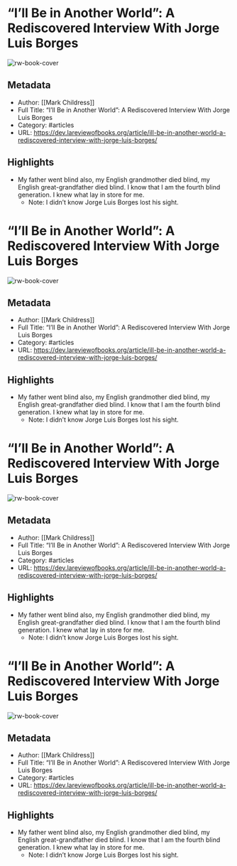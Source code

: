 # “I’ll Be in Another World”: A Rediscovered Interview With Jorge Luis Borges
![rw-book-cover](https://readwise-assets.s3.amazonaws.com/static/images/article3.5c705a01b476.png)

## Metadata
- Author: [[Mark Childress]]
- Full Title: “I’ll Be in Another World”: A Rediscovered Interview With Jorge Luis Borges
- Category: #articles
- URL: https://dev.lareviewofbooks.org/article/ill-be-in-another-world-a-rediscovered-interview-with-jorge-luis-borges/

## Highlights
- My father went blind also, my English grandmother died blind, my English great-grandfather died blind. I know that I am the fourth blind generation. I knew what lay in store for me.
    - Note: I didn’t know Jorge Luis Borges lost his sight.
# “I’ll Be in Another World”: A Rediscovered Interview With Jorge Luis Borges

![rw-book-cover](https://readwise-assets.s3.amazonaws.com/static/images/article3.5c705a01b476.png)

## Metadata
- Author: [[Mark Childress]]
- Full Title: “I’ll Be in Another World”: A Rediscovered Interview With Jorge Luis Borges
- Category: #articles
- URL: https://dev.lareviewofbooks.org/article/ill-be-in-another-world-a-rediscovered-interview-with-jorge-luis-borges/

## Highlights
- My father went blind also, my English grandmother died blind, my English great-grandfather died blind. I know that I am the fourth blind generation. I knew what lay in store for me.
    - Note: I didn’t know Jorge Luis Borges lost his sight.
# “I’ll Be in Another World”: A Rediscovered Interview With Jorge Luis Borges

![rw-book-cover](https://readwise-assets.s3.amazonaws.com/static/images/article3.5c705a01b476.png)

## Metadata
- Author: [[Mark Childress]]
- Full Title: “I’ll Be in Another World”: A Rediscovered Interview With Jorge Luis Borges
- Category: #articles
- URL: https://dev.lareviewofbooks.org/article/ill-be-in-another-world-a-rediscovered-interview-with-jorge-luis-borges/

## Highlights
- My father went blind also, my English grandmother died blind, my English great-grandfather died blind. I know that I am the fourth blind generation. I knew what lay in store for me.
    - Note: I didn’t know Jorge Luis Borges lost his sight.
# “I’ll Be in Another World”: A Rediscovered Interview With Jorge Luis Borges

![rw-book-cover](https://readwise-assets.s3.amazonaws.com/static/images/article3.5c705a01b476.png)

## Metadata
- Author: [[Mark Childress]]
- Full Title: “I’ll Be in Another World”: A Rediscovered Interview With Jorge Luis Borges
- Category: #articles
- URL: https://dev.lareviewofbooks.org/article/ill-be-in-another-world-a-rediscovered-interview-with-jorge-luis-borges/

## Highlights
- My father went blind also, my English grandmother died blind, my English great-grandfather died blind. I know that I am the fourth blind generation. I knew what lay in store for me.
    - Note: I didn’t know Jorge Luis Borges lost his sight.
